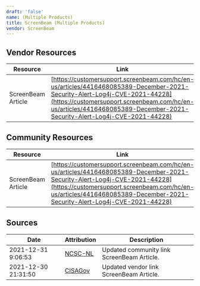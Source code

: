 ```yaml
---
draft: 'false'
name: (Multiple Products)
title: ScreenBeam (Multiple Products)
vendor: ScreenBeam
---
```


## Vendor Resources
| Resource | Link |
| --- | --- |
| ScreenBeam Article | [https://customersupport.screenbeam.com/hc/en-us/articles/4416468085389-December-2021-Security-Alert-Log4j-CVE-2021-44228](https://customersupport.screenbeam.com/hc/en-us/articles/4416468085389-December-2021-Security-Alert-Log4j-CVE-2021-44228) |

## Community Resources
| Resource | Link |
| --- | --- |
| ScreenBeam Article | [https://customersupport.screenbeam.com/hc/en-us/articles/4416468085389-December-2021-Security-Alert-Log4j-CVE-2021-44228](https://customersupport.screenbeam.com/hc/en-us/articles/4416468085389-December-2021-Security-Alert-Log4j-CVE-2021-44228) |


## Sources
| Date | Attribution | Description |
| --- | --- | --- |
| 2021-12-31 9:06:53 | [NCSC-NL](https://github.com/NCSC-NL/log4shell/blob/main/software/README.md) | Updated community link ScreenBeam Article.  |
| 2021-12-30 21:31:50 | [CISAGov](https://raw.githubusercontent.com/cisagov/log4j-affected-db/develop/README.md) | Updated vendor link ScreenBeam Article.  |
